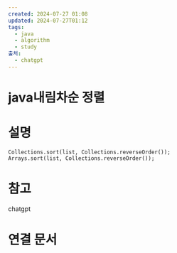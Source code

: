 ```yaml
---
created: 2024-07-27 01:08
updated: 2024-07-27T01:12
tags:
  - java
  - algorithm
  - study
출처:
  - chatgpt
---
```

# java내림차순 정렬

# 설명
```
Collections.sort(list, Collections.reverseOrder());
Arrays.sort(list, Collections.reverseOrder());

```

# 참고
chatgpt
# 연결 문서

